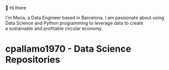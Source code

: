 👋 Hi there

I'm Maria, a Data Engineer based in Barcelona. I am passionate about using Data Science and Python programming to leverage data to create a sustainable and profitable circular economy.

# cpallamo1970 - Data Science Repositories
